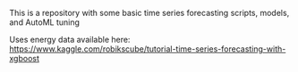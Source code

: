 This is a repository with some basic time series forecasting scripts, models, and AutoML tuning

Uses energy data available here: https://www.kaggle.com/robikscube/tutorial-time-series-forecasting-with-xgboost
